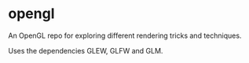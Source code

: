 opengl
======

An OpenGL repo for exploring different rendering tricks and techniques.

Uses the dependencies GLEW, GLFW and GLM.
